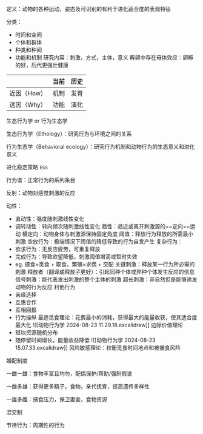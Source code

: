  定义：动物的各种运动，姿态及可识别的有利于进化适合度的表观特征

分类：

- 时间和空间
- 个体和群体
- 种类和种间
- 功能和机制
研究内容：刺激，方式，主体，意义
孵卵中存在母体效应：卵孵的好，后代更强壮健康

|         | 当前  | 历史  |
| ------- | --- | --- |
| 近因（How） | 机制  | 发育  |
| 远因（Why） | 功能  | 演化  |

生态行为学 or 行为生态学

生态行为学（Ethology）：研究行为与环境之间的关系

行为生态学（Behavioral ecology）：研究行为机制和动物行为的生态意义和进化意义

进化稳定策略 `ESS`

行为谱：正常行为的系列条目

反射：动物对感觉刺激的反应

动性：

- 直动性：强度随刺激线性变化
- 调转动性：转向频次随刺激线性变化
趋性：趋近或离开刺激源的==定向==运动
横定向：动物身体与刺激源保持固定角度
阈值：释放行为释放的所需最小刺激
空放行为：极端情况下阈值的降低导致的行为自发产生
复杂行为：
- 欲求行为：无反应疲劳，可重复释放
- 完成行为：导致欲望降低，刺激阈值增高或暂时失效
- eg. 摄食=觅食 + 取食，繁殖=求偶 + 交配
关键刺激：释放某一行为所必需的刺激
释放者（翻译成释放子更好）：引起同种个体或异种个体发生反应的信息
信号刺激：能代表发出刺激的整个主体的刺激
超长刺激：非自然但是能够诱发动物的行为反应
利他行为
- 亲缘选择
- 互惠合作
- 互相回报
- 行为操纵
最适觅食理论：花费最小的消耗，获得最大的能量收获，使其适合度最大化
![[动物行为学 2024-08-23 11.29.18.excalidraw]]
边际价值理论
- 斑块资源随机分布
- 随停留时间增长，能量收益降低
 ![[动物行为学 2024-08-23 15.07.33.excalidraw]]
风险敏感理论：权衡觅食时间地点和被捕食风险

婚配制度

一雌一雄：食物丰富且均匀，配偶保护/帮助/强制假说

一雌多雄：获得更多精子，食物，亲代抚育，提高遗传多样性

一雄多雌：捕食压力，保卫妻妾，食物资源

混交制

节律行为：周期性的行为